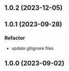 ## 1.0.2 (2023-12-05)

## 1.0.1 (2023-09-28)

### Refactor

- update gitignore files

## 1.0.0 (2023-09-02)
